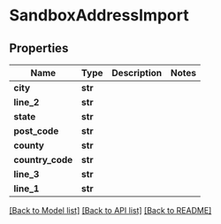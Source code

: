 # SandboxAddressImport

## Properties
Name | Type | Description | Notes
------------ | ------------- | ------------- | -------------
**city** | **str** |  | 
**line_2** | **str** |  | 
**state** | **str** |  | 
**post_code** | **str** |  | 
**county** | **str** |  | 
**country_code** | **str** |  | 
**line_3** | **str** |  | 
**line_1** | **str** |  | 

[[Back to Model list]](../README.md#documentation-for-models) [[Back to API list]](../README.md#documentation-for-api-endpoints) [[Back to README]](../README.md)


